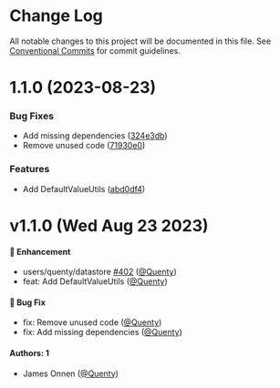 # Change Log

All notable changes to this project will be documented in this file.
See [Conventional Commits](https://conventionalcommits.org) for commit guidelines.

# 1.1.0 (2023-08-23)


### Bug Fixes

* Add missing dependencies ([324e3db](https://github.com/Quenty/NevermoreEngine/commit/324e3dbcd7ed260542eebe24889cbc6cd968d380))
* Remove unused code ([71930e0](https://github.com/Quenty/NevermoreEngine/commit/71930e02bfb42d9d6e84f716fbfca2a001c8a0cf))


### Features

* Add DefaultValueUtils ([abd0df4](https://github.com/Quenty/NevermoreEngine/commit/abd0df4439e7124c81fbab6d7cf9636c872487d9))





# v1.1.0 (Wed Aug 23 2023)

#### 🚀 Enhancement

- users/quenty/datastore [#402](https://github.com/Quenty/NevermoreEngine/pull/402) ([@Quenty](https://github.com/Quenty))
- feat: Add DefaultValueUtils ([@Quenty](https://github.com/Quenty))

#### 🐛 Bug Fix

- fix: Remove unused code ([@Quenty](https://github.com/Quenty))
- fix: Add missing dependencies ([@Quenty](https://github.com/Quenty))

#### Authors: 1

- James Onnen ([@Quenty](https://github.com/Quenty))
